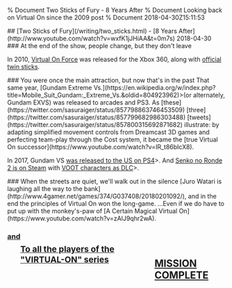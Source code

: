 % Document Two Sticks of Fury - 8 Years After
% Document Looking back on Virtual On since the 2009 post
% Document 2018-04-30Z15:11:53
<section id="coda-2017-7-years-after">
## [Two Sticks of Fury](/writing/two_sticks.html) - [8 Years After](http://www.youtube.com/watch?v=wxfK1jJHiAA&t=0m7s)
  <time datetime="2018-04-30Z15:11:53">2018-04-30</time>
</section>
<section>
### At the end of the show, people change, but they don't leave
  
In 2010, [Virtual On Force](https://www.youtube.com/watch?v=pPuOMCsQAGg) was released for the Xbox 360, along with [official twin sticks](https://www.play-asia.com/twin-stick-ex-cyber-troopers-virtual-on-force-edition/13/703ynq).
</section>
<section>
### You were once the main attraction, but now that's in the past
That same year, [Gundam Extreme Vs.](https://en.wikipedia.org/w/index.php?title=Mobile_Suit_Gundam:_Extreme_Vs.&oldid=804923962)></a>(or alternately, Gundam EXVS) was released to arcades and PS3. As [these](https://twitter.com/sasuraiger/status/857798863746453509)&nbsp;[three](https://twitter.com/sasuraiger/status/857799682986303488)&nbsp;[tweets](https://twitter.com/sasuraiger/status/857800315692871682) illustrate: by adapting simplified movement controls from Dreamcast 3D games and perfecting team-play through the Cost system, it became the [true Virtual On successor](https://www.youtube.com/watch?v=IR_t86bIcX8).

In 2017, Gundam VS [was released to the US on PS4](https://www.polygon.com/guides/2017/10/6/16432362/gundam-versus-beginners-guide-controls-characters-attacks-movement)>. And [Senko no Ronde 2 is on Steam](http://store.steampowered.com/app/574160/Senko_no_Ronde_2/) with [VOOT characters as DLC](http://steamcommunity.com/games/574160/announcements/detail/1458465546793211143)>.
</section>
<section>
### When the streets are quiet, we'll walk out in the silence
[Juro Watari is laughing all the way to the bank](http://www.4gamer.net/games/374/G037408/20180201092/), and in the end the principles of Virtual On won the long-game.
...Even if we do have to put up with the monkey's-paw of [A Certain Magical Virtual On](https://www.youtube.com/watch?v=zAlJ9qhr2wA).
</section>
<section>
  <a href="https://www.youtube.com/watch?v=fYDjL_Oz-1I&t=2m34s">
    <h3 style="display: flex;justify-content: center;">and
  </a>
  <a href="https://www.youtube.com/watch?v=fYDjL_Oz-1I&t=11m00s">
    <h3 style="display: flex;justify-content: center;">To all the players of the "VIRTUAL-ON" series</a>
  <a href="https://www.youtube.com/watch?v=fYDjL_Oz-1I&t=22m14s">
  <h3 style="display: flex;justify-content: center;">MISSION COMPLETE
</a>
</section>
